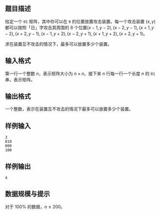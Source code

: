 ## 题目描述

给定一个 `01` 矩阵，其中你可以在 `0` 的位置放置攻击装置。每一个攻击装置 $(x,y)$ 都可以按照「日」字攻击其周围的 $8$ 个位置$(x-1,y-2),(x-2,y-1),(x+1,y-2),(x+2,y-1),(x-1,y+2),(x-2,y+1),(x+1,y+2),(x+2,y+1)$。

求在装置互不攻击的情况下，最多可以放置多少个装置。

## 输入格式

第一行一个整数 $n$，表示矩阵大小为 $n\times n$。接下来 $n$ 行每一行一个长度 $n$ 的 `01` 串，表示矩阵。

## 输出格式

一个整数，表示在装置互不攻击的情况下最多可以放置多少个装置。

## 样例输入
```plain
3
010
000
100
```
## 样例输出
```plain
4
```
## 数据规模与提示
对于 $100\%$ 的数据，$n\le 200$。